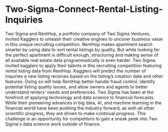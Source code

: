 # Two-Sigma-Connect-Rental-Listing-Inquiries
Two Sigma and RentHop, a portfolio company of Two Sigma Ventures, invited Kagglers to unleash their creative engines to uncover business value in this unique recruiting competition.  RentHop makes apartment search smarter by using data to sort rental listings by quality. But while looking for the perfect apartment is difficult enough, structuring and making sense of all available real estate data programmatically is even harder.   Two Sigma invited kagglers to apply their talents in this recruiting competition featuring rental listing data from RentHop. Kagglers will predict the number of inquiries a new listing receives based on the listing’s creation date and other features. Doing so will help RentHop better handle fraud control, identify potential listing quality issues, and allow owners and agents to better understand renters’ needs and preferences.  Two Sigma has been at the forefront of applying technology and data science to financial forecasts. While their pioneering advances in big data, AI, and machine learning in the financial world have been pushing the industry forward, as with all other scientific progress, they are driven to make continual progress. This challenge is an opportunity for competitors to gain a sneak peek into Two Sigma's data science work outside of finance.
